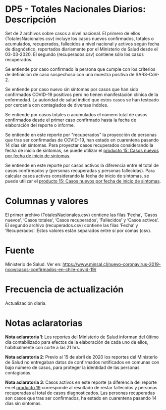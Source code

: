 # DP5 - Totales Nacionales Diarios: Descripción
Set de 2 archivos sobre casos a nivel nacional. El primero de ellos (TotalesNacionales.csv) incluye los casos nuevos confirmados, totales o acumulados, recuperados, fallecidos a nivel nacional y activos según fecha de diagnóstico, reportados diariamente por el Ministerio de Salud desde el 03-03-2020. El segundo (recuperados.csv) contiene sólo los casos recuperados.

Se entiende por caso confirmado la persona que cumple con los criterios de definición de caso sospechoso con una muestra positiva de SARS-CoV-2.

Se entiende por caso nuevo sin síntomas por casos que han sido confirmados COVID-19 positivos pero no tienen manifestación clínica de la enfermedad. La autoridad de salud indicó que estos casos se han testeado por cercanía con contagiados de diversas índoles.

Se entiende por casos totales o acumulados el número total de casos confirmados desde el primer caso confirmado hasta la fecha de elaboración del reporte o informe. 

Se entiende en este reporte por "recuperados" la proyección de personas que tras ser confirmadas de COVID-19, han estado en cuarentena pasando 14 días sin síntomas. Para proyectar casos recuperados considerando la fecha de inicio de síntomas, se puede utilizar el [producto 15: Casos nuevos por fecha de inicio de sintomas](https://github.com/MinCiencia/Datos-COVID19/tree/master/output/producto15).

Se entiende en este reporte por casos activos la diferencia entre el total de casos confirmados y (personas recuperadas y personas fallecidas). Para calcular casos activos considerando la fecha de inicio de síntomas, se puede utilizar el [producto 15: Casos nuevos por fecha de inicio de sintomas](https://github.com/MinCiencia/Datos-COVID19/tree/master/output/producto15).

# Columnas y valores
El primer archivo (TotalesNacionales.csv) contiene las filas ‘Fecha’, ‘Casos nuevos’, ‘Casos totales’, ‘Casos recuperados’, ‘Fallecidos’ y ‘Casos activos’. El segundo archivo (recuperados.csv) contiene las filas ‘Fecha’ y ‘Recuperados’. Estos valores están separados entre sí por comas (csv).

# Fuente
Ministerio de Salud. Ver en:
https://www.minsal.cl/nuevo-coronavirus-2019-ncov/casos-confirmados-en-chile-covid-19/

# Frecuencia de actualización
Actualización diaria. 

# Notas aclaratorias

**Nota aclaratoria 1**:  Los reportes del Ministerio de Salud informan del último día contabilizado para efectos de la elaboración de cada uno de ellos, habitualmente con corte a las 21 hrs. 

**Nota aclaratoria 2**: Previo al 15 de abril de 2020 los reportes del Ministerio de Salud no entregaban datos de confirmados notificados en comunas con bajo número de casos, para proteger la identidad de las personas contagiadas.

**Nota aclaratoria 3**: Casos activos en este reporte (a diferencia del reporte en el [producto 19](../producto19) corresponde al resultado de restar fallecidos y personas recuperadas al total de casos diagnosticados. Las personas recuperadas son casos que tras ser confirmados, ha estado en cuarentena pasando 14 días sin síntomas.

